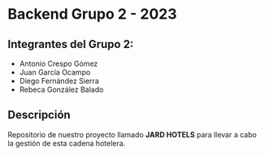 # Backend Grupo 2 - 2023

## Integrantes del Grupo 2:
- Antonio Crespo Gómez
- Juan García Ocampo
- Diego Fernández Sierra 
- Rebeca González Balado

## Descripción
Repositorio de nuestro proyecto llamado **JARD HOTELS** para llevar a cabo la gestión de esta cadena hotelera.
